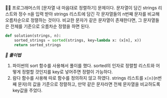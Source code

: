 🧑‍💻 프로그래머스의 [문자열 내 마음대로 정렬하기] 문제이다. 문자열이 담긴 strings 리스트와 정수 n을 입력 받아 strings 리스트에 담긴 각 문자열들의 n번째 문자를 비교해 오름차순으로 정렬하는 것이다. 비교한 문자가 같은 문자열이 존재한다면, 그 문자열들은 전체를 기준으로 오름차순 정렬을 하면 된다.



```python
def solution(strings, n):
    sorted_strings = sorted(strings, key=lambda x: (x[n], x))
    return sorted_strings
```



***📝 풀이법***

1. 파이썬의 sort 함수를 사용해서 풀이를 했다. sorted의 인자로 정렬할 리스트와 어떻게 정렬할 것인지를 key로 넣어주면 정렬이 가능하다.
2. 람다 함수를 사용해 따로 함수를 정의하지 않고 하였다. strings 리스트를 `x[n]`(n번째 문자)의 값을 기준으로 정렬하고, 만약 같은 문자라면 전체 문자열을 비교하도록 key값을 주었다.

